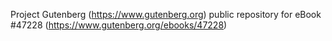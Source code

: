 Project Gutenberg (https://www.gutenberg.org) public repository for eBook #47228 (https://www.gutenberg.org/ebooks/47228)
